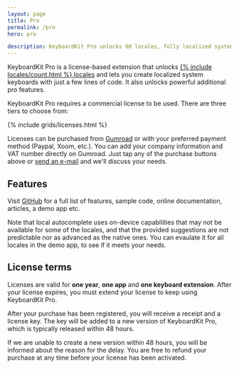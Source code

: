 ```yaml
---
layout: page
title: Pro
permalink: /pro
hero: pro

description: KeyboardKit Pro unlocks 60 locales, fully localized system keyboards, emoji skintones, local and remote autocomplete, full document proxy utils etc.
---
```



KeyboardKit Pro is a license-based extension that unlocks [{% include locales/count.html %} locales](/locales) and lets you create localized system keyboards with just a few lines of code. It also unlocks powerful additional pro features.

KeyboardKit Pro requires a commercial license to be used. There are three tiers to choose from:

{% include grids/licenses.html %}

Licenses can be purchased from [Gumroad]({{site.gumroad_url}}) or with your preferred payment method (Paypal, Xoom, etc.). You can add your company information and VAT number directly on Gumroad. Just tap any of the purchase buttons above or [send an e-mail](mailto:{{site.email}}?subject=KeyboardKit%20Pro%20License) and we'll discuss your needs.



## Features

Visit [GitHub]({{site.github_url_pro}}) for a full list of features, sample code, online documentation, articles, a demo app etc.

Note that local autocomplete uses on-device capabilities that may not be available for some of the locales, and that the provided suggestions are not predictable nor as advanced as the native ones. You can evaulate it for all locales in the demo app, to see if it meets your needs.


## License terms

Licenses are valid for **one year**, **one app** and **one keyboard extension**. After your license expires, you must extend your license to keep using KeyboardKit Pro.

After your purchase has been registered, you will receive a receipt and a license key. The key will be added to a new version of KeyboardKit Pro, which is typically released within 48 hours.

If we are unable to create a new version within 48 hours, you will be informed about the reason for the delay. You are free to refund your purchase at any time before your license has been activated.